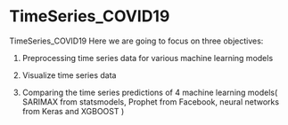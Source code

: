 # TimeSeries_COVID19
TimeSeries_COVID19 Here we are going to focus on three objectives:

1) Preprocessing time series data for various machine learning models

2) Visualize time series data 

3) Comparing the time series predictions of 4 machine learning models( SARIMAX from statsmodels, Prophet from Facebook, neural networks from Keras and XGBOOST )
